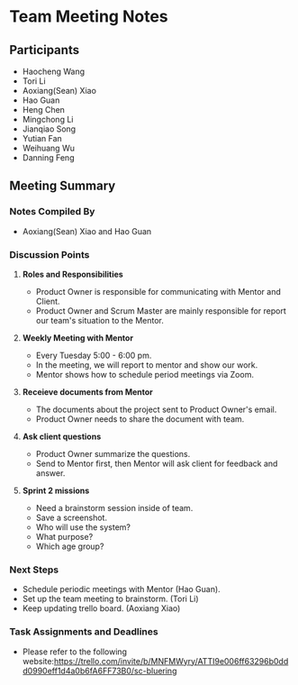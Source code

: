 # Team Meeting Notes

## Participants
- Haocheng Wang
- Tori Li
- Aoxiang(Sean) Xiao
- Hao Guan
- Heng Chen
- Mingchong Li
- Jianqiao Song
- Yutian Fan
- Weihuang Wu
- Danning Feng


## Meeting Summary

### Notes Compiled By
- Aoxiang(Sean) Xiao and Hao Guan

### Discussion Points

1. **Roles and Responsibilities**
    - Product Owner is responsible for communicating with Mentor and Client.
    - Product Owner and Scrum Master are mainly responsible for report our team's situation to the Mentor.
      
2. **Weekly Meeting with Mentor**
    - Every Tuesday 5:00 - 6:00 pm.
    - In the meeting, we will report to mentor and show our work.
    - Mentor shows how to schedule period meetings via Zoom.

3. **Receieve documents from Mentor**
    - The documents about the project sent to Product Owner's email.
    - Product Owner needs to share the document with team.

4. **Ask client questions**
    - Product Owner summarize the questions.
    - Send to Mentor first, then Mentor will ask client for feedback and answer.

5. **Sprint 2 missions**
    - Need a brainstorm session inside of team.
    - Save a screenshot.
    - Who will use the system?
    - What purpose?
    - Which age group?

### Next Steps
- Schedule periodic meetings with Mentor (Hao Guan).
- Set up the team meeting to brainstorm. (Tori Li)
- Keep updating trello board. (Aoxiang Xiao)

### Task Assignments and Deadlines
- Please refer to the following website:https://trello.com/invite/b/MNFMWyry/ATTI9e006ff63296b0ddd0990eff1d4a0b6fA6FF73B0/sc-bluering